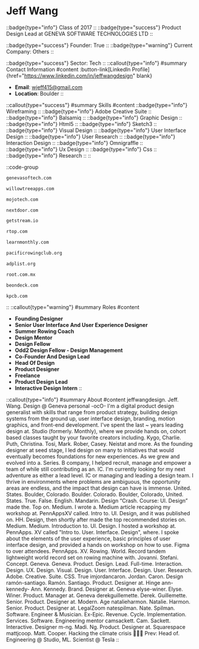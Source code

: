# Jeff Wang
::badge{type="info"}
Class of 2017
::
::badge{type="success"}
Product Design Lead at GENEVA SOFTWARE TECHNOLOGIES LTD
::

::badge{type="success"}
Founder: True
::
::badge{type="warning"}
Current Company: Others
::

::badge{type="success"}
Sector: Tech
::
::callout{type="info"}
#summary
Contact Information
#content
:button-link[LinkedIn Profile]{href="https://www.linkedin.com/in/jeffwangdesign" blank}
- **Email**: wjeff415@gmail.com
- **Location**: Boulder
::

::callout{type="success"}
#summary
Skills
#content
::badge{type="info"}
Wireframing
::
::badge{type="info"}
Adobe Creative Suite
::
::badge{type="info"}
Balsamiq
::
::badge{type="info"}
Graphic Design
::
::badge{type="info"}
Html5
::
::badge{type="info"}
Sketch3
::
::badge{type="info"}
Visual Design
::
::badge{type="info"}
User Interface Design
::
::badge{type="info"}
User Research
::
::badge{type="info"}
Interaction Design
::
::badge{type="info"}
Omnigraffle
::
::badge{type="info"}
Ux Design
::
::badge{type="info"}
Css
::
::badge{type="info"}
Research
::
::

::code-group
```bash [GENEVA SOFTWARE TECHNOLOGIES LTD]
genevasoftech.com
```
```bash [WillowTree]
willowtreeapps.com
```
```bash [MojoTech]
mojotech.com
```
```bash [Nextdoor]
nextdoor.com
```
```bash [Stream]
getstream.io
```
```bash [Red Tettemer O'Connell + Partners]
rtop.com
```
```bash [Monthly]
learnmonthly.com
```
```bash [PRC]
pacificrowingclub.org
```
```bash [ADPList]
adplist.org
```
```bash [Root Technologies]
root.com.mx
```
```bash [On Deck]
beondeck.com
```
```bash [Kleiner Perkins Caufield & Byers]
kpcb.com
```
::
::callout{type="warning"}
#summary
Roles
#content
- **Founding Designer**
- **Senior User Interface And User Experience Designer**
- **Summer Rowing Coach**
- **Design Mentor**
- **Design Fellow**
- **Odd2 Design Fellow - Design Management**
- **Co-Founder And Design Lead**
- **Head Of Design**
- **Product Designer**
- **Freelance**
- **Product Design Lead**
- **Interactive Design Intern**
::

::callout{type="info"}
#summary
About
#content
jeffwangdesign. Jeff. Wang. Design @ Geneva personal -ocO- I'm a digital product design generalist with skills that range from product strategy, building design systems from the ground up, user interface design, branding, motion graphics, and front-end development. I've spent the last ~ years leading design at. Studio (formerly. Monthly), where we provide hands on, cohort based classes taught by your favorite creators including. Kygo, Charlie. Puth, Christina. Tosi, Mark. Rober, Casey. Neistat and more. As the founding designer at seed stage, I led design on many to initiatives that would eventually becomes foundations for new experiences. As we grew and evolved into a. Series. B company, I helped recruit, manage and empower a team of while still contributing as an. IC. I'm currently looking for my next adventure as either a lead level. IC or managing and leading a design team. I thrive in environments where problems are ambiguous, the opportunity areas are endless, and the impact that design can have is immense. United. States. Boulder, Colorado. Boulder. Colorado. Boulder, Colorado, United. States. True. False. English. Mandarin. Design “Crash. Course: UI. Design” made the. Top on. Medium. I wrote a. Medium article recapping my workshop at. PennAppsXV called. Intro to. UI. Design, and it was published on. HH. Design, then shortly after made the top recommended stories on. Medium. Medium. Introduction to. UI. Design. I hosted a workshop at. PennApps. XV called "Intro to. User. Interface. Design", where. I spoke about the elements of the user experience, basic principles of user interface design, and provided a hands on workshop on how to use. Figma to over attendees. PennApps. XV. Rowing. World. Record tandem lightweight world record set on rowing machine with. Jovanni. Stefani. Concept. Geneva. Geneva. Product. Design. Lead. Full-time. Interaction. Design. UX. Design. Visual. Design. User. Interface. Design. User. Research. Adobe. Creative. Suite. CSS. True imjordancaron. Jordan. Caron. Design ramón-santiago. Ramón. Santiago. Product. Designer at. Hinge ann-kennedy- Ann. Kennedy. Brand. Designer at. Geneva elyse-winer. Elyse. Winer. Product. Manager at. Geneva derekguillemette. Derek. Guillemette. Senior. Product. Designer at. Modern. Age natalieharmon. Natalie. Harmon. Senior. Product. Designer at. LegalZoom natespilman. Nate. Spilman. Software. Engineer & Musician. Ex-Epic. Revenue. Cycle. Implementation. Services. Software. Engineering mentor camsackett. Cam. Sackett. Interactive. Designer m-ng. Madi. Ng. Product. Designer at. Squarespace mattjcoop. Matt. Cooper. Hacking the climate crisis 🚀🌳✨ Prev: Head of. Engineering @ Studio, ML. Scientist @ Tesla
::
